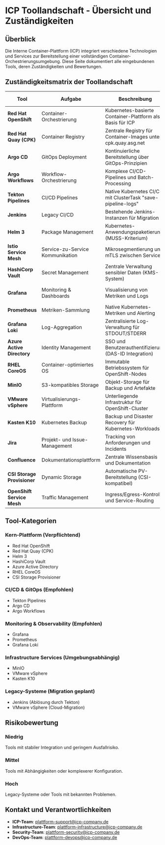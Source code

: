 # ICP Toollandschaft - Übersicht und Zuständigkeiten

## Überblick

Die Interne Container-Plattform (ICP) integriert verschiedene Technologien und Services zur Bereitstellung einer vollständigen Container-Orchestrierungsumgebung. Diese Seite dokumentiert alle eingebundenen Tools, deren Zuständigkeiten und Bewertungen.

## Zuständigkeitsmatrix der Toollandschaft

| Tool | Aufgabe | Beschreibung | Zuständige Abteilung | Technisch | Betrieblich | Plattform-Empfehlung | Risiko | Kommentar |
|------|---------|--------------|---------------------|-----------|-------------|---------------------|---------|-----------|
| **Red Hat OpenShift** | Container-Orchestrierung | Kubernetes-basierte Container-Plattform als Basis für ICP | ICP-Team | ICP-Team | ICP-Team | Empfohlen | Niedrig | Kern der ICP-Plattform |
| **Red Hat Quay (CPK)** | Container Registry | Zentrale Registry für Container-Images unter cpk.quay.asg.net | ICP-Team | ICP-Team | ICP-Team | Empfohlen | Niedrig | Team-spezifische Organisationen |
| **Argo CD** | GitOps Deployment | Kontinuierliche Bereitstellung über GitOps-Prinzipien | ICP-Team | ICP-Team | DevOps-Team | Empfohlen | Niedrig | Integration in ICP-Workflows |
| **Argo Workflows** | Workflow-Orchestrierung | Komplexe CI/CD-Pipelines und Batch-Processing | ICP-Team | ICP-Team | DevOps-Team | Empfohlen | Mittel | Für komplexe Workflows |
| **Tekton Pipelines** | CI/CD Pipelines | Native Kubernetes CI/CD mit ClusterTask "save-pipeline-logs" | ICP-Team | ICP-Team | ICP-Team | Empfohlen | Niedrig | Standard für Image-Builds |
| **Jenkins** | Legacy CI/CD | Bestehende Jenkins-Instanzen für Migration | DevOps-Team | External-ISV | DevOps-Team | Migration geplant | Hoch | Ablösung durch Tekton |
| **Helm 3** | Package Management | Kubernetes-Anwendungspaketierung (MUSS-Kriterium) | Applikationsteams | Applikationsteams | ICP-Team | Verpflichtend | Niedrig | Helm 2 nicht mehr unterstützt |
| **Istio Service Mesh** | Service-zu-Service Kommunikation | Mikrosegmentierung und mTLS zwischen Services | ICP-Team | ICP-Team | Netzwerk-Security-Team | Empfohlen | Mittel | Für komplexe Microservices |
| **HashiCorp Vault** | Secret Management | Zentrale Verwaltung sensibler Daten (KMS-System) | Security-Team | Security-Team | Security-Team | Verpflichtend | Niedrig | Kubernetes Secrets Integration |
| **Grafana** | Monitoring & Dashboards | Visualisierung von Metriken und Logs | ICP-Team | ICP-Team | ICP-Team | Empfohlen | Niedrig | Standard-Monitoring-Lösung |
| **Prometheus** | Metriken-Sammlung | Native Kubernetes-Metriken und Alerting | ICP-Team | ICP-Team | ICP-Team | Empfohlen | Niedrig | OpenShift-integriert |
| **Grafana Loki** | Log-Aggregation | Zentralisierte Log-Verwaltung für STDOUT/STDERR | ICP-Team | ICP-Team | ICP-Team | Empfohlen | Niedrig | Ersetzt ELK-Stack |
| **Azure Active Directory** | Identity Management | SSO und Benutzerauthentifizierung (DAS-ID Integration) | Identity-Management-Team | External-ISV | Identity-Management-Team | Verpflichtend | Mittel | RBAC-Integration erforderlich |
| **RHEL CoreOS** | Container-optimiertes OS | Immutable Betriebssystem für OpenShift-Nodes | Infrastructure-Team | Infrastructure-Team | Infrastructure-Team | Verpflichtend | Niedrig | OpenShift-Standard |
| **MinIO** | S3-kompatibles Storage | Objekt-Storage für Backup und Artefakte | Infrastructure-Team | Infrastructure-Team | Infrastructure-Team | Empfohlen | Mittel | Alternative zu AWS S3 |
| **VMware vSphere** | Virtualisierungs-Plattform | Unterliegende Infrastruktur für OpenShift-Cluster | Infrastructure-Team | Infrastructure-Team | Infrastructure-Team | Legacy | Hoch | Migration zu Cloud geplant |
| **Kasten K10** | Kubernetes Backup | Backup und Disaster Recovery für Kubernetes-Workloads | Infrastructure-Team | Infrastructure-Team | Infrastructure-Team | Empfohlen | Mittel | PV-Backup-Lösung |
| **Jira** | Projekt- und Issue-Management | Tracking von Anforderungen und Incidents | Project-Management | External-ISV | Project-Management | Standard | Niedrig | Organisatorische Unterstützung |
| **Confluence** | Dokumentationsplattform | Zentrale Wissensbasis und Dokumentation | ICP-Team | External-ISV | ICP-Team | Standard | Niedrig | Diese Dokumentation |
| **CSI Storage Provisioner** | Dynamic Storage | Automatische PV-Bereitstellung (CSI-kompatibel) | Infrastructure-Team | Infrastructure-Team | ICP-Team | Verpflichtend | Niedrig | MUSS-Kriterium für PVC/PV |
| **OpenShift Service Mesh** | Traffic Management | Ingress/Egress-Kontrolle und Service-Routing | ICP-Team | ICP-Team | Netzwerk-Security-Team | Empfohlen | Mittel | NetworkPolicy-Enforcement |

## Tool-Kategorien

### Kern-Plattform (Verpflichtend)
- Red Hat OpenShift
- Red Hat Quay (CPK)
- Helm 3
- HashiCorp Vault
- Azure Active Directory
- RHEL CoreOS
- CSI Storage Provisioner

### CI/CD & GitOps (Empfohlen)
- Tekton Pipelines
- Argo CD
- Argo Workflows

### Monitoring & Observability (Empfohlen)
- Grafana
- Prometheus
- Grafana Loki

### Infrastructure Services (Umgebungsabhängig)
- MinIO
- VMware vSphere
- Kasten K10

### Legacy-Systeme (Migration geplant)
- Jenkins (Ablösung durch Tekton)
- VMware vSphere (Cloud-Migration)

## Risikobewertung

### Niedrig
Tools mit stabiler Integration und geringem Ausfallrisiko.

### Mittel
Tools mit Abhängigkeiten oder komplexerer Konfiguration.

### Hoch
Legacy-Systeme oder Tools mit bekannten Problemen.

## Kontakt und Verantwortlichkeiten

- **ICP-Team**: plattform-support@icp-company.de
- **Infrastructure-Team**: plattform-infrastructure@icp-company.de
- **Security-Team**: plattform-security@icp-company.de
- **DevOps-Team**: plattform-devops@icp-company.de
